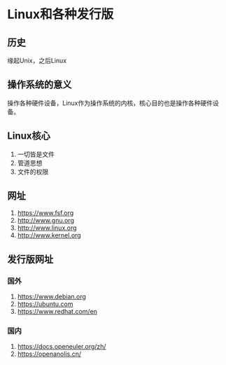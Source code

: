 # Linux和各种发行版

## 历史
缘起Unix，之后Linux

## 操作系统的意义
操作各种硬件设备，Linux作为操作系统的内核，核心目的也是操作各种硬件设备。

## Linux核心
1. 一切皆是文件
2. 管道思想
3. 文件的权限

## 网址
1. https://www.fsf.org
2. http://www.gnu.org
3. http://www.linux.org
4. http://www.kernel.org

## 发行版网址
### 国外
1. https://www.debian.org
2. https://ubuntu.com
3. https://www.redhat.com/en

### 国内
1. https://docs.openeuler.org/zh/
2. https://openanolis.cn/